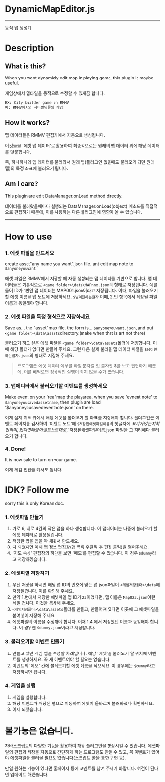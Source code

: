 # DynamicMapEditor.js
<hr/>
동적 맵 생성기

Description
============

What is this?
------------
When you want dynamicly edit map in playing game, this plugin is maybe useful.

게임상에서 맵타일을 동적으로 수정할 수 있게끔 합니다.

	EX: City builder game on RMMV
	예: RMMV에서의 시티빌딩류의 게임

How it works?
------------
맵 데이터들은 RMMV 편집기에서 자동으로 생성됩니다.

이것들을 '에셋 맵 데이터'로 활용하여 최종적으로는 원래의 맵 데이터 위에 해당 데이터를 덧붙힙니다.

즉, 하나하나의 맵 데이터를 불러와서 원래 맵(플러그인 없을때도 불러오기 되던 원래 맵)의 특정 좌표에 불러오기 됩니다.

Am i care?
------------
This plugin are edit DataManager.onLoad method directly.

데이터를 불러왔을때마다 실행되는 DataManager.onLoad(object) 메소드를 직접적으로 편집하기 때문에, 이를 사용하는 다른 플러그인에 영향이 올 수 있습니다.
<hr/>

How to use
============

### 1. 에셋 파일을 만드세요

create asset"any name you want".json file. ant edit map note to ```$anyoneyouwant```

에셋 파일은 RMMV에서 저장할 때 자동 생성되는 맵 데이터를 기반으로 합니다. 맵 데이터들은 기본적으로 ```<game folder>\data\MAPnnx.json```의 형태로 저장됩니다. 예를 들어 ID가 1번인 맵 데이터는 MAP001.json이라고 저장됩니다.
이때, 파일을 불러오기 할 에셋 이름을 맵 노트에 저장하세요. ```$님이원하는글자``` 이때, 2.번 항목에서 저장될 파일 이름과 동일해야 합니다.

### 2. 에셋 파일을 특정 형식으로 저장하세요

Save as... the "asset"map file. the form is... ```$anyoneyouwant.json```, and put ```<game folder>\data\assets```directory.(make when that is art not there)

불러오기 하고 싶은 에셋 파일을 ```<game folder>\data\assets```폴더에 저장합니다. 이때 해당 폴더가 없다면 만들어 주세요. 그런 다음 실제 불러올 맵 데이터 파일을 ```$님이원하는글자.json```의 형태로 저장해 주세요.

>프로그램은 에셋 데이터 여부를 파일 문자열 첫 글자인 $를 보고 판단하기 때문에, 이를 빼먹으면 정상적인 실행이 되지 않을 수가 있습니다.

### 3. 맵에디터에서 불러오기할 이벤트를 생성하세요

Make event on your 'real'map the playarea. when you save 'evnent note' to ```$anyoneyousavedassetname```, then plugin are load '$anyoneyousavedeventnote.json' on there.

이제 실제 지도 위에서 해당 에셋을 불러오기 할 좌표를 지정해야 합니다. 플러그인은 이벤트 페이지를 검사하여 '이벤트 노트'에 ```$저장된에셋파일이름```의 첫글자에 $표기가 있는지 확인하며, 있다면 해당 이벤트 노트대로, '$저장된에셋파일이름.json'파일을 그 자리에다 불러오기 합니다.

### 4. Done!

It is now safe to turn on your game.

이제 게임 전원을 켜셔도 됩니다.

IDK? Follow me
============
sorry this is only Korean doc.

### 1. 에셋파일 만들기

1. 가로 6, 세로 4칸의 작은 맵을 하나 생성합니다. 이 맵데이터는 나중에 불러오기 할 에셋 데이터로 활용될겁니다.
2. 적당한 집을 맵을 꽉 채워서 만드세요.
3. 다 되었다면 이제 맵 정보 편집창(맵 목록 우클릭 후 편집 클릭)을 열어주세요.
4. '지도 속성' 편집창의 하단을 보면 '메모'를 편집할 수 있습니다. 이 경우 ```$dummy```라고 저장하겠습니다.

### 2. 에셋파일 저장하기

1. 우선 저장을 하시면 해당 맵 ID의 번호에 맞는 맵 json파일이 ```<게임저장폴더>\data```에 저장될겁니다. 이를 확인해 주세요.
2. 만약 1.번에서 저장한 에셋파일 맵 ID가 ```23```이었다면, 맵 이름은 ```Map023.json```이런 식일 겁니다. 이것을 복사해 주세요.
3. ```<게임저장폴더>\data\assets```폴더를 만들고, 만들어져 있다면 이곳에 그 에셋파일을 붙여넣어 저장해 주세요.
4. 에셋파일의 이름을 수정해야 합니다. 이때 1.4.에서 저장했던 이름과 동일해야 합니다. 이 경우엔 ```$dummy.json```이라고 저장합니다.

### 3. 불러오기할 이벤트 만들기

1. 만들고 있던 게임 맵을 수정할 차례입니다. 해당 '에셋'을 불러오기 할 위치에 이벤트를 생성하세요. 꼭 새 이밴트여야 할 필요는 없습니다.
2. 이벤트의 '메모' 칸에 불러오기할 에셋 이름을 적으세요. 이 경우에는 ```$dummy```라고 저장하시면 됩니다.

### 4. 게임을 실행

1. 게임을 실행합니다.
2. 해당 이벤트가 저장된 맵으로 이동하여 에셋이 올바르게 불러와졌나 확인하세요.
3. 이제 되었습니다.

불가능은 없습니다.
================
자바스크립트의 다양한 기능을 활용하여 해당 플러그인을 향상시킬 수 있습니다. 에셋파일의 편집과 저장을 자동으로 간단하게 하는 프로그램도 만들 수 있고, 꼭 이벤트가 있어야 에셋파일을 불러올 필요도 없습니다(스크립트 콜을 통한 구현 등).

만일 원하는 기능이 있다면 홈페이지 등에 코멘트를 남겨 주시기 바랍니다. 여건이 된다면 업데이트 하겠습니다.
